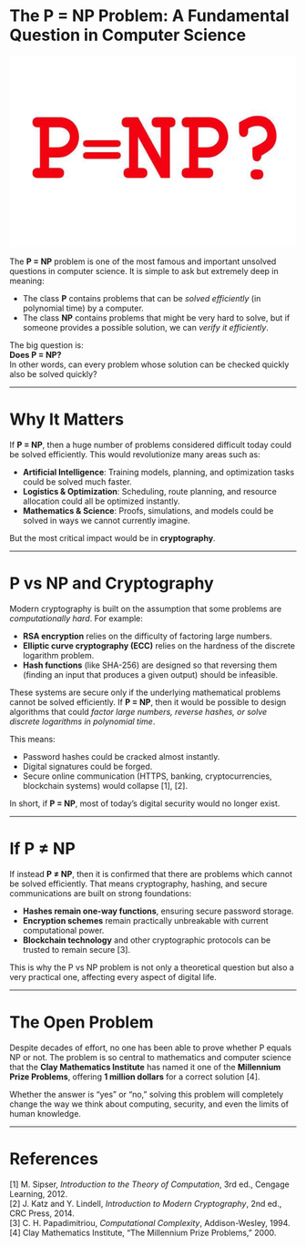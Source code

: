 
# The P = NP Problem: A Fundamental Question in Computer Science  

![Hashing Example](../../assets/img8.png)

The **P = NP** problem is one of the most famous and important unsolved questions in computer science. It is simple to ask but extremely deep in meaning:  

- The class **P** contains problems that can be *solved efficiently* (in polynomial time) by a computer.  
- The class **NP** contains problems that might be very hard to solve, but if someone provides a possible solution, we can *verify it efficiently*.  

The big question is:  
**Does P = NP?**  
In other words, can every problem whose solution can be checked quickly also be solved quickly?  

---

# Why It Matters  

If **P = NP**, then a huge number of problems considered difficult today could be solved efficiently. This would revolutionize many areas such as:  

- **Artificial Intelligence**: Training models, planning, and optimization tasks could be solved much faster.  
- **Logistics & Optimization**: Scheduling, route planning, and resource allocation could all be optimized instantly.  
- **Mathematics & Science**: Proofs, simulations, and models could be solved in ways we cannot currently imagine.  

But the most critical impact would be in **cryptography**. 

---

# P vs NP and Cryptography  

Modern cryptography is built on the assumption that some problems are *computationally hard*. For example:  

- **RSA encryption** relies on the difficulty of factoring large numbers.  
- **Elliptic curve cryptography (ECC)** relies on the hardness of the discrete logarithm problem.  
- **Hash functions** (like SHA-256) are designed so that reversing them (finding an input that produces a given output) should be infeasible.  

These systems are secure only if the underlying mathematical problems cannot be solved efficiently. If **P = NP**, then it would be possible to design algorithms that could *factor large numbers, reverse hashes, or solve discrete logarithms in polynomial time*.  

This means:  

- Password hashes could be cracked almost instantly.  
- Digital signatures could be forged.  
- Secure online communication (HTTPS, banking, cryptocurrencies, blockchain systems) would collapse [1], [2].  

In short, if **P = NP**, most of today’s digital security would no longer exist.  

---

# If P ≠ NP  

If instead **P ≠ NP**, then it is confirmed that there are problems which cannot be solved efficiently. That means cryptography, hashing, and secure communications are built on strong foundations:  

- **Hashes remain one-way functions**, ensuring secure password storage.  
- **Encryption schemes** remain practically unbreakable with current computational power.  
- **Blockchain technology** and other cryptographic protocols can be trusted to remain secure [3].  

This is why the P vs NP problem is not only a theoretical question but also a very practical one, affecting every aspect of digital life.  

---

# The Open Problem  

Despite decades of effort, no one has been able to prove whether P equals NP or not. The problem is so central to mathematics and computer science that the **Clay Mathematics Institute** has named it one of the **Millennium Prize Problems**, offering **1 million dollars** for a correct solution [4].  

Whether the answer is “yes” or “no,” solving this problem will completely change the way we think about computing, security, and even the limits of human knowledge.  

---

# References  

[1] M. Sipser, *Introduction to the Theory of Computation*, 3rd ed., Cengage Learning, 2012.  
[2] J. Katz and Y. Lindell, *Introduction to Modern Cryptography*, 2nd ed., CRC Press, 2014.  
[3] C. H. Papadimitriou, *Computational Complexity*, Addison-Wesley, 1994.  
[4] Clay Mathematics Institute, “The Millennium Prize Problems,” 2000.  
